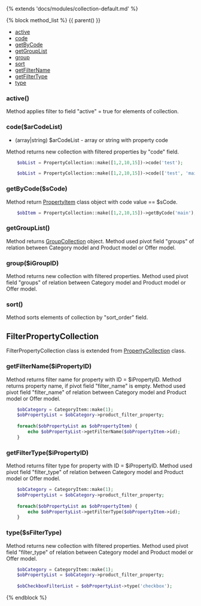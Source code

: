 {% extends 'docs/modules/collection-default.md' %}

{% block method_list %}
{{ parent() }}

* [active](#active)
* [code](#codearcodelist)
* [getByCode](#getbycodescode)
* [getGroupList](#getgrouplist)
* [group](#groupigroupid)
* [sort](#sort)
* [getFilterName](#getfilternameipropertyid)
* [getFilterType](#getfiltertypeipropertyid)
* [type](#typesfiltertype)

### active()

Method applies filter to field "active" = true for elements of collection.

### code($arCodeList)
  * (array|string) $arCodeList - array or string with property code

Method returns new collection with filtered properties by "code" field.
```php
    $obList = PropertyCollection::make([1,2,10,15])->code('test');
```
```php
    $obList = PropertyCollection::make([1,2,10,15])->code(['test', 'main']);
```

### getByCode($sCode)

Method return [PropertyItem](modules/property/item/item.md) class object with code value == $sCode.
```php
    $obItem = PropertyCollection::make([1,2,10,15])->getByCode('main');
```

### getGroupList()

Method returns [GroupCollection](modules/property-group/collection/collection.md) object.
Method used pivot field "groups" of relation between Category model and Product model or Offer model.

### group($iGroupID)

Method returns new collection with filtered properties.
Method used pivot field "groups" of relation between Category model and Product model or Offer model.

### sort()

Method sorts elements of collection by "sort_order" field.

## FilterPropertyCollection

FilterPropertyCollection class is extended from [PropertyCollection](modules/property/collection/collection.md#propertycollection) class.

### getFilterName($iPropertyID)

Method returns filter name for property with ID = $iPropertyID.
Method returns property name, if pivot field "filter_name" is empty.
Method used pivot field "filter_name" of relation between Category model and Product model or Offer model.
```php
    $obCategory = CategoryItem::make(1);
    $obPropertyList = $obCategory->product_filter_property;
    
    foreach($obPropertyList as $obPropertyItem) {
        echo $obPropertyList->getFilterName($obPropertyItem->id);
    }
```

### getFilterType($iPropertyID)

Method returns filter type for property with ID = $iPropertyID.
Method used pivot field "filter_type" of relation between Category model and Product model or Offer model.
```php
    $obCategory = CategoryItem::make(1);
    $obPropertyList = $obCategory->product_filter_property;
    
    foreach($obPropertyList as $obPropertyItem) {
        echo $obPropertyList->getFilterType($obPropertyItem->id);
    }
```

### type($sFilterType)

Method returns new collection with filtered properties.
Method used pivot field "filter_type" of relation between Category model and Product model or Offer model.
```php
    $obCategory = CategoryItem::make(1);
    $obPropertyList = $obCategory->product_filter_property;
    
    $obCheckboxFilterList = $obPropertyList->type('checkbox');
```
{% endblock %}